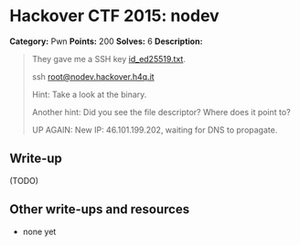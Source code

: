 # Hackover CTF 2015: nodev

**Category:** Pwn
**Points:** 200
**Solves:** 6
**Description:**

> They gave me a SSH key [id_ed25519.txt](./id_ed25519.txt).
> 
> 
> ssh root@nodev.hackover.h4q.it
> 
> Hint: Take a look at the binary.
> 
> 
> Another hint: Did you see the file descriptor? Where does it point to?
> 
> 
> UP AGAIN: New IP: 46.101.199.202, waiting for DNS to propagate.


## Write-up

(TODO)

## Other write-ups and resources

* none yet
